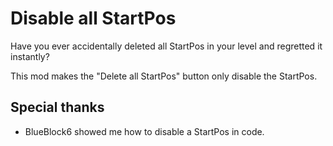 # <cy>Disable all StartPos</c>
Have you ever accidentally deleted all StartPos in your level and regretted it instantly?

This mod makes the "<cr>Delete all StartPos</c>" button only <cj>disable</c> the StartPos.

## <cr>Special thanks</c>
- <cb>BlueBlock6</c> showed me how to disable a StartPos in code.